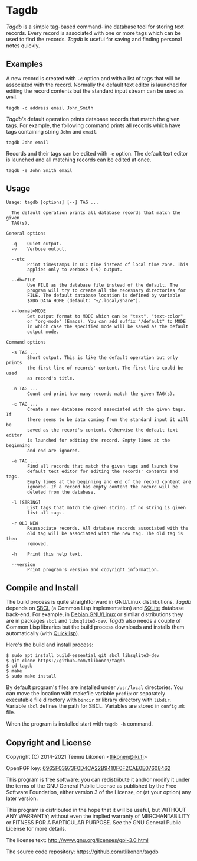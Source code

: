Tagdb
=====

_Tagdb_ is a simple tag-based command-line database tool for storing
text records. Every record is associated with one or more tags which can
be used to find the records. _Tagdb_ is useful for saving and finding
personal notes quickly.


## Examples

A new record is created with `-c` option and with a list of tags that
will be associated with the record. Normally the default text editor is
launched for editing the record contents but the standard input stream
can be used as well.

    tagdb -c address email John_Smith

_Tagdb's_ default operation prints database records that match the given
tags. For example, the following command prints all records which have
tags containing string `John` and `email`.

    tagdb John email

Records and their tags can be edited with `-e` option. The default text
editor is launched and all matching records can be edited at once.

    tagdb -e John_Smith email


## Usage

    Usage: tagdb [options] [--] TAG ...

      The default operation prints all database records that match the given
      TAG(s).

    General options

      -q    Quiet output.
      -v    Verbose output.

      --utc
            Print timestamps in UTC time instead of local time zone. This
            applies only to verbose (-v) output.

      --db=FILE
            Use FILE as the database file instead of the default. The
            program will try to create all the necessary directories for
            FILE. The default database location is defined by variable
            $XDG_DATA_HOME (default: "~/.local/share").

      --format=MODE
            Set output format to MODE which can be "text", "text-color"
            or "org-mode" (Emacs). You can add suffix "/default" to MODE
            in which case the specified mode will be saved as the default
            output mode.

    Command options

      -s TAG ...
            Short output. This is like the default operation but only prints
            the first line of records' content. The first line could be used
            as record's title.

      -n TAG ...
            Count and print how many records match the given TAG(s).

      -c TAG ...
            Create a new database record associated with the given tags. If
            there seems to be data coming from the standard input it will be
            saved as the record's content. Otherwise the default text editor
            is launched for editing the record. Empty lines at the beginning
            and end are ignored.

      -e TAG ...
            Find all records that match the given tags and launch the
            default text editor for editing the records' contents and tags.
            Empty lines at the beginning and end of the record content are
            ignored. If a record has empty content the record will be
            deleted from the database.

      -l [STRING]
            List tags that match the given string. If no string is given
            list all tags.

      -r OLD NEW
            Reassociate records. All database records associated with the
            old tag will be associated with the new tag. The old tag is then
            removed.

      -h    Print this help text.

      --version
            Print program's version and copyright information.


## Compile and Install

The build process is quite straightforward in GNU/Linux distributions.
_Tagdb_ depends on [SBCL][] (a Common Lisp implementation) and
[SQLite][] database back-end. For example, in [Debian GNU/Linux][Debian]
or similar distributions they are in packages `sbcl` and
`libsqlite3-dev`. _Tagdb_ also needs a couple of Common Lisp libraries
but the build process downloads and installs them automatically (with
[Quicklisp][QL]).

Here's the build and install process:

    $ sudo apt install build-essential git sbcl libsqlite3-dev
    $ git clone https://github.com/tlikonen/tagdb
    $ cd tagdb
    $ make
    $ sudo make install

By default program's files are installed under `/usr/local` directories.
You can move the location with makefile variable `prefix` or separately
executable file directory with `bindir` or library directory with
`libdir`. Variable `sbcl` defines the path for SBCL. Variables are
stored in `config.mk` file.

When the program is installed start with `tagdb -h` command.


[SBCL]:    http://www.sbcl.org/
[SQLite]:  http://www.sqlite.org/
[Debian]:  http://www.debian.org/
[QL]:      http://www.quicklisp.org/


## Copyright and License

Copyright (C) 2014-2021 Teemu Likonen <<tlikonen@iki.fi>>

OpenPGP key: [6965F03973F0D4CA22B9410F0F2CAE0E07608462][PGP]

This program is free software: you can redistribute it and/or modify it
under the terms of the GNU General Public License as published by the
Free Software Foundation, either version 3 of the License, or (at your
option) any later version.

This program is distributed in the hope that it will be useful, but
WITHOUT ANY WARRANTY; without even the implied warranty of
MERCHANTABILITY or FITNESS FOR A PARTICULAR PURPOSE. See the GNU General
Public License for more details.

The license text: <http://www.gnu.org/licenses/gpl-3.0.html>

The source code repository: <https://github.com/tlikonen/tagdb>

[PGP]: http://www.iki.fi/tlikonen/pgp-key.asc
